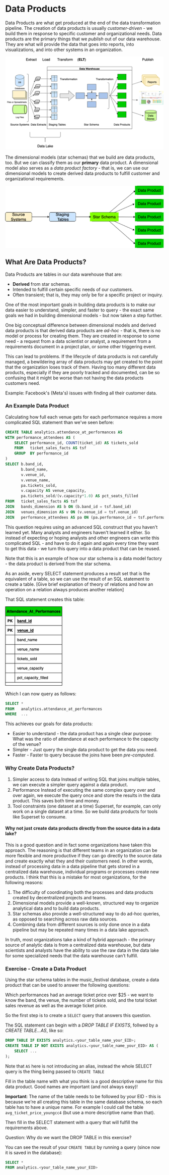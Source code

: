 # Data Products

Data Products are what get produced at the end of the data transformation pipeline. The creation of 
data products is usually _customer-driven_ - we build them in response to specific customer and 
organizational needs. Data products are the primary things that we _publish_ out of our data 
warehouse. They are what will provide the data that goes into reports, into visualizations,
and into other systems in an organization.

![ExtractLoadTransform](images/ExtractLoadTransform.drawio.png)

The dimensional models (star schemas) that we build are data products, too. But we can classify them
as our **primary** data product. A dimensional model also serves as a _data product factory_ - that 
is, we can use our dimensional models to create derived data products to fulfill customer and 
organizational requirements.

![PipelineExample](./images/PipelineExample.drawio.png)

## What Are Data Products?

Data Products are tables in our data warehouse that are:
* **Derived** from star schemas.
* Intended to fulfill certain specific needs of our customers.
* Often transient; that is, they may only be for a specific project or inquiry.

One of the most important goals in building data products is to make our data easier to understand,
simpler, and faster to query - the exact same goals we had in building dimensional models - but now
taken a step further.

One big conceptual difference between dimensional models and derived data products is that derived
data products are _ad-hoc_ - that is, there is no model or process for creating them. They are 
created in response to some need - a request from a data scientist or analyst, a requirement from a 
requirements document in a project plan, or some other triggering event.

This can lead to problems. If the lifecycle of data products is not carefully managed, a bewildering
array of data products may get created to the point that the organization loses track of them. 
Having too many different data products, especially if they are poorly tracked and documented, can
be so confusing that it might be worse than not having the data products customers need. 

Example: Facebook's (Meta's) issues with finding all their customer data.

### An Example Data Product

Calculating how full each venue gets for each performance requires a more complicated SQL
statement than we've seen before:

```sql
CREATE TABLE analytics.attendance_at_performances AS
WITH performance_attendees AS (
    SELECT performance_id, COUNT(ticket_id) AS tickets_sold
    FROM   ticket_sales_facts AS tsf
    GROUP  BY performance_id
)
SELECT b.band_id,
       b.band_name,
       v.venue_id,
       v.venue_name,
       pa.tickets_sold,
       v.capacity AS venue_capacity,
       pa.tickets_sold/(v.capacity*1.0) AS pct_seats_filled
FROM   ticket_sales_facts AS tsf
JOIN   bands_dimension AS b ON (b.band_id = tsf.band_id)
JOIN   venues_dimension AS v ON (v.venue_id = tsf.venue_id)
JOIN   performance_attendees AS pa ON (pa.performance_id = tsf.performance_id)
```

This question requires using an advanced SQL construct that you haven't learned yet. Many analysts
and engineers haven't learned it either. So instead of expecting or hoping analysts and other engineers 
can write this complicated SQL  - and have to do it again and again every time they want to get
this data - we turn this query into a data product that can be reused.

Note that this is an example of how our star schema is a data model factory - the data product is
derived from the star schema.

As an aside, every SELECT statement produces a result set that is the equivalent of a table, so we
can use the result of an SQL statement to create a table. [Give brief explanation of theory of
relations and how an operation on a relation always produces another relation]

That SQL statement creates this table:

![AttendanceAtPerformances](./images/AttendanceAtPerformances.drawio.png)

Which I can now query as follows:

```sql
SELECT *
FROM   analytics.attendance_at_performances
WHERE  ...
```

This achieves our goals for data products:

* Easier to understand - the data product has a single clear purpose: What was the ratio of attendance at each performance to the capacity of the venue?
* Simpler - Just query the single data product to get the data you need.
* Faster - Faster to query because the joins have been _pre-computed_.

### Why Create Data Products?

1. Simpler access to data
    Instead of writing SQL that joins multiple tables, we can execute a simpler query against a data product.
2. Performance
    Instead of executing the same complex query over and over again, we execute the query once and store the results in the data product. This saves both time and money.
3. Tool constraints (one dataset at a time)
    Superset, for example, can only work on a single dataset at a time. So we build data products for tools like Superset to consume.

#### Why not just create data products directly from the source data in a data lake?

This is a good question and in fact some organizations have taken this approach. The reasoning is
that different teams in an organization can be more flexible and more productive if they can go 
directly to the source data and create exactly what they and their customers need. In other words,
instead of processing data in a data pipeline that gets stored in a centralized data warehouse, 
individual programs or processes create new products. I think that this is a mistake for most 
organizations, for the following reasons:

1. The difficulty of coordinating both the processes and data products created by decentralized projects and teams.
2. Dimensional models provide a well-known, structured way to organize analytical data and to build data products.
3. Star schemas also provide a well-structured way to do ad-hoc queries, as opposed to searching across raw data sources.
4. Combining data from different sources is only done once in a data pipeline but may be repeated many times in a data lake approach.

In truth, most organizations take a kind of hybrid approach - the primary source of analytic data
is from a centralized data warehouse, but data scientists and analysts have the ability to use the
raw data in the data lake for some specialized needs that the data warehouse can't fulfill.



### Exercise - Create a Data Product

Using the star schema tables in the music_festival database, create a data product that can be used
to answer the following questions:

Which performances had an average ticket price over $25 - we want to know the band, the venue,
the number of tickets sold, and the total ticket sales revenue as well as the average ticket price.

So the first step is to create a `SELECT` query that answers this question.

The SQL statement can begin with a _DROP TABLE IF EXISTS_, follwed by a _CREATE TABLE...AS_, like so:

```sql
DROP TABLE IF EXISTS analytics.<your_table_name_your_EID>;
CREATE TABLE IF NOT EXISTS analytics.<your_table_name_your_EID> AS (
    SELECT ...
);
```

Note that `AS` here is not introducing an alias, instead the whole SELECT query is the thing being passed to `CREATE TABLE`

Fill in the table name with what you think is a good descriptive name for this data product. Good
names are important (and not always easy)!

**Important**: The name of the table needs to be followed by your EID - this is because we're all 
creating this table in the same database schema, so each table has to have a unique name. For
example I could call the table `avg_ticket_price_youngcc4` (but use a more descriptive name than that).

Then fill in the SELECT statement with a query that will fulfill the requirements above.

Question: Why do we want the DROP TABLE in this exercise?

You can see the result of your `CREATE TABLE` by running a query (since now it is saved in the database):

```sql
SELECT *
FROM analytics.<your_table_name_your_EID>
```
